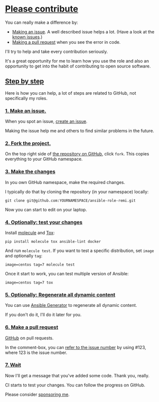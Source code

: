 # [Please contribute](#please-contribute)

You can really make a difference by:

- [Making an issue](https://help.github.com/articles/creating-an-issue/). A well described issue helps a lot. (Have a look at the [known issues](https://github.com/search?q=user%3Abuluma+is%3Aissue+state%3Aopen).)
- [Making a pull request](https://services.github.com/on-demand/github-cli/open-pull-request-github) when you see the error in code.

I'll try to help and take every contribution seriously.

It's a great opportunity for me to learn how you use the role and also an opportunity to get into the habit of contributing to open source software.

## [Step by step](#step-by-step)

Here is how you can help, a lot of steps are related to GitHub, not specifically my roles.

### [1. Make an issue.](#1-make-an-issue)

When you spot an issue, [create an issue](https://github.com/buluma/ansible-role-remi/issues).

Making the issue help me and others to find similar problems in the future.

### [2. Fork the project.](#2-fork-the-project)

On the top right side of [the repository on GitHub](https://github.com/buluma/ansible-role-remi), click `fork`. This copies everything to your GitHub namespace.

### [3. Make the changes](#3-make-the-changes)

In you own GitHub namespace, make the required changes.

I typically do that by cloning the repository (in your namespace) locally:

```
git clone git@github.com:YOURNAMESPACE/ansible-role-remi.git
```

Now you can start to edit on your laptop.

### [4. Optionally: test your changes](#4-optionally-test-your-changes)

Install [molecule](https://molecule.readthedocs.io/en/stable/) and [Tox](https://tox.readthedocs.io/):

```
pip install molecule tox ansible-lint docker
```

And run `molecule test`. If you want to test a specific distribution, set `image` and optionally `tag`:

```
image=centos tag=7 molecule test
```

Once it start to work, you can test multiple version of Ansible:

```
image=centos tag=7 tox
```

### [5. Optionally: Regenerate all dynamic content](#5-optionally-regenerate-all-dynamic-content)

You can use [Ansible Generator](https://github.com/buluma/ansible-generator) to regenerate all dynamic content.

If you don't do it, I'll do it later for you.

### [6. Make a pull request](#6-make-a-pull-request)

[GitHub](https://help.github.com/en/github/collaborating-with-issues-and-pull-requests/creating-a-pull-request-from-a-fork) on pull requests.

In the comment-box, you can [refer to the issue number](https://help.github.com/en/github/writing-on-github/autolinked-references-and-urls) by using #123, where 123 is the issue number.

### [7. Wait](#7-wait)

Now I'll get a message that you've added some code. Thank you, really.

CI starts to test your changes. You can follow the progress on GitHub.

Please consider [sponsoring me](https://github.com/sponsors/buluma).
